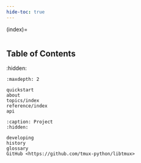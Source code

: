 ```yaml
---
hide-toc: true
---
```


(index)=

```{include} ../README.md

```

## Table of Contents

:hidden:

```{toctree}
:maxdepth: 2

quickstart
about
topics/index
reference/index
api

```

```{toctree}
:caption: Project
:hidden:

developing
history
glossary
GitHub <https://github.com/tmux-python/libtmux>
```
